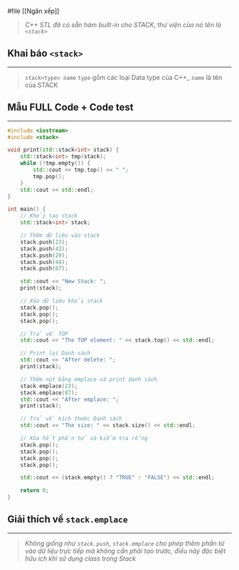 #file [[Ngăn xếp]]

> _C++ STL đã có sẵn hàm built-in cho STACK, thư viện của nó tên là `<stack>`_
## Khai báo `<stack>` 
---
> `stack<type> name`
> `type` gồm các loại Data type của C++_
> `name` là tên của STACK
## Mẫu FULL Code + Code test
---
``` cpp
#include <iostream>
#include <stack>

void print(std::stack<int> stack) {
    std::stack<int> tmp(stack);
    while (!tmp.empty()) {
        std::cout << tmp.top() << " ";
        tmp.pop();
    }
    std::cout << std::endl;
}

int main() {
    // Khởi tạo stack
    std::stack<int> stack;

    // Thêm dữ liệu vào stack
    stack.push(23);
    stack.push(43);
    stack.push(29);
    stack.push(44);
    stack.push(67);

    std::cout << "New Stack: "; 
    print(stack);

    // Xóa dữ liệu khỏi stack
    stack.pop();
    stack.pop();
    stack.pop();

    // Trả về TOP
    std::cout << "The TOP element: " << stack.top() << std::endl;

    // Print lại Danh sách
    std::cout << "After delete: ";
    print(stack); 

    // Thêm nút bằng emplace và print danh sách
    stack.emplace(23);
    stack.emplace(87);
    std::cout << "After emplace: ";
    print(stack);

    // Trả về kích thước Danh sách
    std::cout << "The size: " << stack.size() << std::endl;

    // Xóa hết phần tử và kiểm tra rỗng
    stack.pop();
    stack.pop();
    stack.pop();
    stack.pop();

    std::cout << (stack.empty() ? "TRUE" : "FALSE") << std::endl;

    return 0;
}
```
## Giải thích về `stack.emplace`
---
> _Không giống như `stack.push`, `stack.emplace` cho phép thêm phần tử vào dữ liệu trực tiếp mà không cần phải tạo trước, điều này đặc biệt hữu ích khi sử dụng class trong Stack_